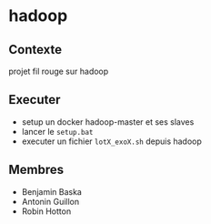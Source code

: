 # hadoop

## Contexte

projet fil rouge sur hadoop

## Executer

- setup un docker hadoop-master et ses slaves
- lancer le `setup.bat`
- executer un fichier `lotX_exoX.sh` depuis hadoop

## Membres

- Benjamin Baska
- Antonin Guillon
- Robin Hotton
